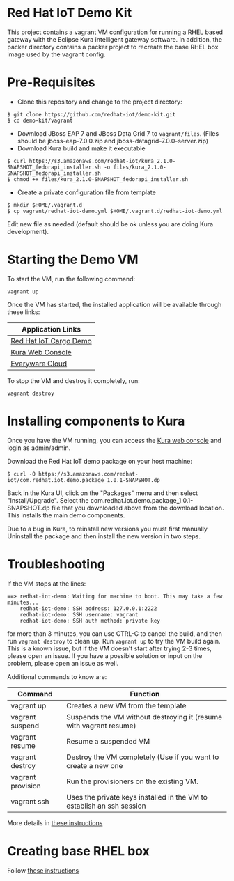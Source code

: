 Red Hat IoT Demo Kit
=
This project contains a vagrant VM configuration for running a RHEL based gateway with the Eclipse Kura intelligent gateway software. In addition, the packer directory 
contains a packer project to recreate the base RHEL box image used by the vagrant config.

Pre-Requisites
==
* Clone this repository and change to the project directory:
```
$ git clone https://github.com/redhat-iot/demo-kit.git
$ cd demo-kit/vagrant
```

* Download JBoss EAP 7 and JBoss Data Grid 7 to `vagrant/files`. (Files should be jboss-eap-7.0.0.zip and jboss-datagrid-7.0.0-server.zip)
* Download Kura build and make it executable
```
$ curl https://s3.amazonaws.com/redhat-iot/kura_2.1.0-SNAPSHOT_fedorapi_installer.sh -o files/kura_2.1.0-SNAPSHOT_fedorapi_installer.sh
$ chmod +x files/kura_2.1.0-SNAPSHOT_fedorapi_installer.sh 
```

* Create a private configuration file from template
```
$ mkdir $HOME/.vagrant.d
$ cp vagrant/redhat-iot-demo.yml $HOME/.vagrant.d/redhat-iot-demo.yml
```
Edit new file as needed (default should be ok unless you are doing Kura development).

Starting the Demo VM
==
To start the VM, run the following command:
```
vagrant up
```
Once the VM has started, the installed application will be available through these links:

|Application Links|
|-----------------|
|[Red Hat IoT Cargo Demo](http://localhost:8081)|
|[Kura Web Console](http://localhost:8080)|
|[Everyware Cloud](https://console-sandbox.everyware-cloud.com)|


To stop the VM and destroy it completely, run:
```
vagrant destroy
```

Installing components to Kura
==
Once you have the VM running, you can access the [Kura web console](http://localhost:8080) and login as admin/admin.

Download the Red Hat IoT demo package on your host machine:
```
$ curl -O https://s3.amazonaws.com/redhat-iot/com.redhat.iot.demo.package_1.0.1-SNAPSHOT.dp
```
Back in the Kura UI, click on the "Packages" menu and then select "Install/Upgrade". Select the com.redhat.iot.demo.package_1.0.1-SNAPSHOT.dp file that you downloaded above from the download location. This installs the main demo components.

Due to a bug in Kura, to reinstall new versions you must first manually Uninstall the package and then install the new version in two steps.



Troubleshooting
==
If the VM stops at the lines:
```
==> redhat-iot-demo: Waiting for machine to boot. This may take a few minutes...
    redhat-iot-demo: SSH address: 127.0.0.1:2222
    redhat-iot-demo: SSH username: vagrant
    redhat-iot-demo: SSH auth method: private key
```
for more than 3 minutes, you can use CTRL-C to cancel the build, and then run `vagrant destroy` to clean up. Run `vagrant up` to try the VM build again. This is a known issue, but if the VM doesn't start after trying 2-3 times, please open an issue. If you have a possible solution or input on the problem, please open an issue as well.


Additional commands to know are:

|Command|Function|
|-------|--------|
|vagrant up|Creates a new VM from the template|
|vagrant suspend|Suspends the VM without destroying it (resume with vagrant resume)|
|vagrant resume|Resume a suspended VM|
|vagrant destroy|Destroy the VM completely (Use if you want to create a new one|
|vagrant provision|Run the provisioners on the existing VM.|
|vagrant ssh|Uses the private keys installed in the VM to establish an ssh session|



More details in [these instructions](vagrant/README.md)

Creating base RHEL box
==
Follow [these instructions](packer/README.md)